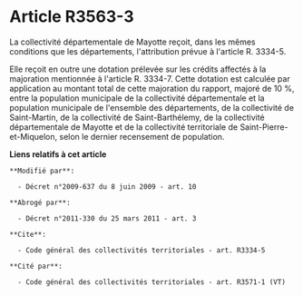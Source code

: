 # Article R3563-3

La collectivité départementale de Mayotte reçoit, dans les mêmes conditions que les départements, l'attribution prévue à
l'article R. 3334-5. 

Elle reçoit en outre une dotation prélevée sur les crédits affectés à la majoration mentionnée à l'article R. 3334-7. Cette
dotation est calculée par application au montant total de cette majoration du rapport, majoré de 10 %, entre la population
municipale de la collectivité départementale et la population municipale de l'ensemble des départements, de la collectivité
de Saint-Martin, de la collectivité de Saint-Barthélemy, de la collectivité départementale de Mayotte et de la collectivité
territoriale de Saint-Pierre-et-Miquelon, selon le dernier recensement de population.

**Liens relatifs à cet article**

	**Modifié par**:

	  - Décret n°2009-637 du 8 juin 2009 - art. 10

	**Abrogé par**:

	  - Décret n°2011-330 du 25 mars 2011 - art. 3

	**Cite**:

	  - Code général des collectivités territoriales - art. R3334-5

	**Cité par**:

	  - Code général des collectivités territoriales - art. R3571-1 (VT)
